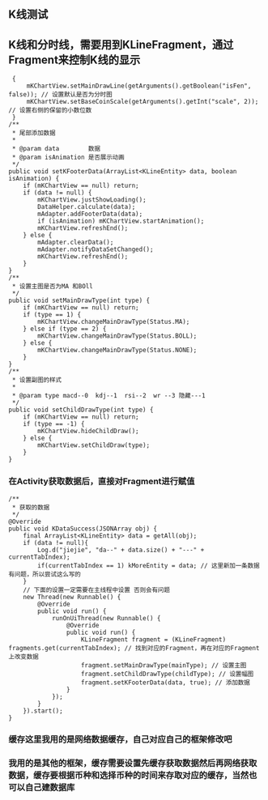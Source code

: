 ## K线测试

## K线和分时线，需要用到KLineFragment，通过Fragment来控制K线的显示

     {
         mKChartView.setMainDrawLine(getArguments().getBoolean("isFen", false)); // 设置默认是否为分时图
         mKChartView.setBaseCoinScale(getArguments().getInt("scale", 2)); // 设置右侧的保留的小数位数
     }
    /**
     * 尾部添加数据
     *
     * @param data        数据
     * @param isAnimation 是否展示动画
     */
    public void setKFooterData(ArrayList<KLineEntity> data, boolean isAnimation) {
        if (mKChartView == null) return;
        if (data != null) {
            mKChartView.justShowLoading();
            DataHelper.calculate(data);
            mAdapter.addFooterData(data);
            if (isAnimation) mKChartView.startAnimation();
            mKChartView.refreshEnd();
        } else {
            mAdapter.clearData();
            mAdapter.notifyDataSetChanged();
            mKChartView.refreshEnd();
        }
    }
    /**
     * 设置主图是否为MA 和BOll
     */
    public void setMainDrawType(int type) {
        if (mKChartView == null) return;
        if (type == 1) {
            mKChartView.changeMainDrawType(Status.MA);
        } else if (type == 2) {
            mKChartView.changeMainDrawType(Status.BOLL);
        } else {
            mKChartView.changeMainDrawType(Status.NONE);
        }
    }
    /**
     * 设置副图的样式
     *
     * @param type macd--0  kdj--1  rsi--2  wr --3 隐藏---1
     */
    public void setChildDrawType(int type) {
        if (mKChartView == null) return;
        if (type == -1) {
            mKChartView.hideChildDraw();
        } else {
            mKChartView.setChildDraw(type);
        }
    }

### 在Activity获取数据后，直接对Fragment进行赋值
    /**
     * 获取的数据
     */
    @Override
    public void KDataSuccess(JSONArray obj) {
        final ArrayList<KLineEntity> data = getAll(obj);
        if (data != null){
            Log.d("jiejie", "da--" + data.size() + "---" + currentTabIndex);
            if(currentTabIndex == 1) kMoreEntity = data; // 这里新加一条数据有问题，所以尝试这么写的
        }
        // 下面的设置一定需要在主线程中设置 否则会有问题
        new Thread(new Runnable() {
            @Override
            public void run() {
                runOnUiThread(new Runnable() {
                    @Override
                    public void run() {
                        KLineFragment fragment = (KLineFragment) fragments.get(currentTabIndex); // 找到对应的Fragment，再在对应的Fragment上改变数据
                        fragment.setMainDrawType(mainType); // 设置主图
                        fragment.setChildDrawType(childType); // 设置幅图
                        fragment.setKFooterData(data, true); // 添加数据
                    }
                });
            }
        }).start();
    }

### 缓存这里我用的是网络数据缓存，自己对应自己的框架修改吧
### 我用的是其他的框架，缓存需要设置先缓存获取数据然后再网络获取数据，缓存要根据币种和选择币种的时间来存取对应的缓存，当然也可以自己建数据库
